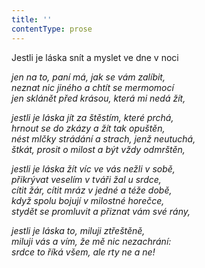 ```yaml
---
title: ''
contentType: prose
---
```


Jestli je láska snít a myslet ve dne v noci

_jen na to, paní má, jak se vám zalíbit,  
neznat nic jiného a chtít se mermomocí  
jen sklánět před krásou, která mi nedá žít,_

_jestli je láska jít za štěstím, které prchá,  
hrnout se do zkázy a žít tak opuštěn,  
nést mlčky strádání a strach, jenž neutuchá,  
štkát, prosit o milost a být vždy odmrštěn,_

_jestli je láska žít víc ve vás nežli v sobě,  
přikrývat veselím v tváři žal u srdce,  
cítit žár, cítit mráz v jedné a téže době,  
když spolu bojují v milostné horečce,  
stydět se promluvit a přiznat vám své rány,_

_jestli je láska to, miluji ztřeštěně,  
miluji vás a vím, že mě nic nezachrání:  
srdce to říká všem, ale rty ne a ne!_
